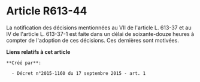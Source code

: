 # Article R613-44

La notification des décisions mentionnées au VII de l'article L. 613-37 et au IV de l'article L. 613-37-1 est faite dans un
délai de soixante-douze heures à compter de l'adoption de ces décisions. Ces dernières sont motivées.

**Liens relatifs à cet article**

	**Créé par**:

	  - Décret n°2015-1160 du 17 septembre 2015 - art. 1
